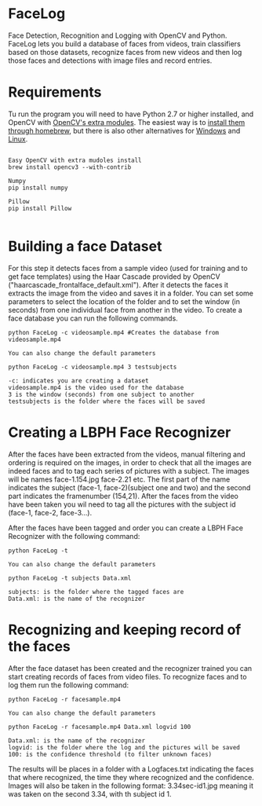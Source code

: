 # FaceLog
Face Detection, Recognition and Logging with OpenCV and Python.
FaceLog lets you build a database of faces from videos, train classifiers based on those datasets, recognize faces from new videos and then log those faces and detections with image files and record entries.

# Requirements
Tu run the program you will need to have Python 2.7 or higher installed, and OpenCV with [OpenCV's extra modules](https://github.com/opencv/opencv_contrib). The easiest way is to [install them through homebrew](http://www.pyimagesearch.com/2016/12/19/install-opencv-3-on-macos-with-homebrew-the-easy-way/), but there is also other alternatives for [Windows](https://putuyuwono.wordpress.com/2015/04/23/building-and-installing-opencv-3-0-on-windows-7-64-bit/) and [Linux](http://docs.opencv.org/trunk/d7/d9f/tutorial_linux_install.html).


```

Easy OpenCV with extra mudoles install
brew install opencv3 --with-contrib

Numpy
pip install numpy

Pillow
pip install Pillow


```

# Building a face Dataset
For this step it detects faces from a sample video (used for training and to get face templates) using the Haar Cascade provided by OpenCV ("haarcascade_frontalface_default.xml"). After it detects the faces it extracts the image from the video and saves it in a folder. You can set some parameters to select the location of the folder and to set the window (in seconds) from one individual face from another in the video. To create a face database you can run the following commands.

```
python FaceLog -c videosample.mp4 #Creates the database from videosample.mp4

You can also change the default parameters

python FaceLog -c videosample.mp4 3 testsubjects

-c: indicates you are creating a dataset
videosample.mp4 is the video used for the database
3 is the window (seconds) from one subject to another
testsubjects is the folder where the faces will be saved

```


# Creating a LBPH Face Recognizer 

After the faces have been extracted from the videos, manual filtering and ordering is required on the images, in order to check that all the images are indeed faces and to tag each series of pictures with a subject. The images will be names face-1.154.jpg face-2.21 etc. The first part of the name indicates the subject (face-1, face-2)(subject one and two) and the second part indicates the framenumber (154,21). After the faces from the video have been taken you wil need to tag all the pictures with the subject id (face-1, face-2, face-3...).

After the faces have been tagged and order you can create a LBPH Face Recognizer with the following command:

```
python FaceLog -t

You can also change the default parameters

python FaceLog -t subjects Data.xml

subjects: is the folder where the tagged faces are
Data.xml: is the name of the recognizer

```

# Recognizing and keeping record of the faces 

After the face dataset has been created and the recognizer trained you can start creating records of faces from video files.
To recognize faces and to log them run the following command:


```
python FaceLog -r facesample.mp4

You can also change the default parameters

python FaceLog -r facesample.mp4 Data.xml logvid 100

Data.xml: is the name of the recognizer
logvid: is the folder where the log and the pictures will be saved
100: is the confidence threshold (to filter unknown faces)

```
The results will be places in a folder with a Logfaces.txt indicating the faces that where recognized, the time they where recognized and the confidence. Images will also be taken in the following format: 3.34sec-id1.jpg meaning it was taken on the second 3.34, with th subject id 1.




